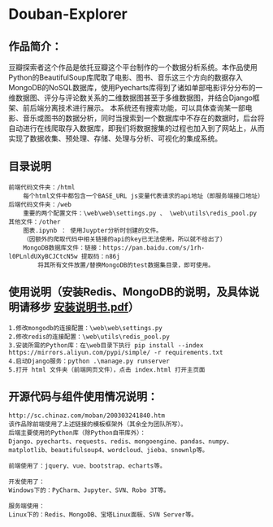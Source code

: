 # Douban-Explorer

## 作品简介：
  豆瓣探索者这个作品是依托豆瓣这个平台制作的一个数据分析系统。本作品使用Python的BeautifulSoup库爬取了电影、图书、音乐这三个方向的数据存入MongoDB的NoSQL数据库，使用Pyecharts库得到了诸如单部电影评分分布的一维数据图、评分与评论数关系的二维数据图甚至于多维数据图，并结合Django框架、前后端分离技术进行展示。
  本系统还有搜索功能，可以具体查询某一部电影、音乐或图书的数据分析，同时当搜索到一个数据库中不存在的数据时，后台将自动进行在线爬取存入数据库，即我们将数据搜集的过程也加入到了网站上，从而实现了数据收集、预处理、存储、处理与分析、可视化的集成系统。


## 目录说明
    前端代码文件夹：/html
    	每个html文件中都包含一个BASE_URL js变量代表请求的api地址（即服务端接口地址）
    后端代码文件夹：/web
    	重要的两个配置文件：\web\web\settings.py 、 \web\utils\redis_pool.py
    其他文件：/other
    	图表.ipynb ： 使用Juypter分析时创建的文件。
    	（因额外的爬取代码中相关链接的api的key已无法使用，所以就不给出了）
    	MongoDB数据库文件：链接：https://pan.baidu.com/s/1rh-l0PLnldUXyBCJCtcN5w 提取码：n86j 
    		将其所有文件放置/替换MongoDB的test数据集目录，即可使用。

## 使用说明（安装Redis、MongoDB的说明，及具体说明请移步 [安装说明书.pdf](安装说明书.pdf)）
	1.修改mongodb的连接配置：\web\web\settings.py
	2.修改redis的连接配置：\web\utils\redis_pool.py
	3.安装所需的Python库：在\web目录下执行 pip install --index https://mirrors.aliyun.com/pypi/simple/ -r requirements.txt
	4.启动Django服务：python .\manage.py runserver
	5.打开 html 文件夹（前端网页文件），点击 index.html 打开主页面


## 开源代码与组件使用情况说明：
	http://sc.chinaz.com/moban/200303241840.htm
	该作品除前端使用了上述链接的模板框架外（其余全为团队所写）。
	后端主要使用的Python库（除Python自带库外）：
	Django、pyecharts、requests、redis、mongoengine、pandas、numpy、matplotlib、beautifulsoup4、wordcloud、jieba、snownlp等。
	
	前端使用了：jquery、vue、bootstrap、echarts等。
	
	开发使用了：
	Windows下的：PyCharm、Jupyter、SVN、Robo 3T等。
	
	服务端使用：
	Linux下的：Redis、MongoDB、宝塔Linux面板、SVN Server等。
